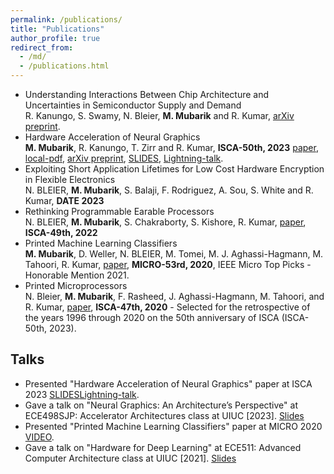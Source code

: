 ```yaml
---
permalink: /publications/
title: "Publications"
author_profile: true
redirect_from: 
  - /md/
  - /publications.html
---
```

* Understanding Interactions Between Chip Architecture and Uncertainties in Semiconductor Supply and Demand <br /> 
R. Kanungo, S. Swamy, N. Bleier, **M. Mubarik** and R. Kumar, [arXiv preprint](https://arxiv.org/abs/2305.11059). 
* Hardware Acceleration of Neural Graphics <br /> 
**M. Mubarik**, R. Kanungo, T. Zirr and R. Kumar, **ISCA-50th, 2023** [paper](https://dl.acm.org/doi/abs/10.1145/3579371.3589085), [local-pdf](https://husnainmubarik.github.io/files/isca_2023.pdf), [arXiv preprint](https://arxiv.org/abs/2303.05735), [SLIDES](https://husnainmubarik.github.io/files/isca2023NG_copy.pptx), [Lightning-talk](https://www.youtube.com/watch?v=4KK4MNr-IBI&ab_channel=ACMSIGARCH).
* Exploiting Short Application Lifetimes for Low Cost Hardware Encryption in Flexible Electronics <br /> 
N. BLEIER, **M. Mubarik**, S. Balaji, F. Rodriguez, A. Sou, S. White and R. Kumar, **DATE 2023**
* Rethinking Programmable Earable Processors <br /> 
N. BLEIER, **M. Mubarik**, S. Chakraborty, S. Kishore, R. Kumar, [paper](https://dl.acm.org/doi/abs/10.1145/3470496.3527396), **ISCA-49th, 2022**
* Printed Machine Learning Classifiers <br /> 
**M. Mubarik**, D. Weller, N. BLEIER, M. Tomei, M. J. Aghassi-Hagmann, M. Tahoori, R. Kumar, [paper](https://ieeexplore.ieee.org/abstract/document/9251954), **MICRO-53rd, 2020**, IEEE Micro Top Picks - Honorable Mention 2021.
* Printed Microprocessors <br />
N. Bleier, **M. Mubarik**, F. Rasheed, J. Aghassi-Hagmann, M. Tahoori, and R. Kumar, [paper](https://ieeexplore.ieee.org/abstract/document/9138931), **ISCA-47th, 2020** - Selected for the retrospective of the years 1996 through 2020 on the 50th anniversary of ISCA (ISCA-50th, 2023).  

## Talks 
* Presented "Hardware Acceleration of Neural Graphics" paper at ISCA 2023 [SLIDES](https://husnainmubarik.github.io/files/isca2023NG_copy.pptx)[Lightning-talk](https://www.youtube.com/watch?v=4KK4MNr-IBI&ab_channel=ACMSIGARCH).
* Gave a talk on "Neural Graphics: An Architecture’s Perspective" at ECE498SJP: Accelerator Architectures class at UIUC [2023]. [Slides](https://husnainmubarik.github.io/files/ece498SJPNG.pdf)
* Presented "Printed Machine Learning Classifiers" paper at MICRO 2020 [VIDEO](https://www.youtube.com/watch?v=RzE-ThPiMxI).
* Gave a talk on "Hardware for Deep Learning" at ECE511: Advanced Computer Architecture class at UIUC [2021]. [Slides](https://husnainmubarik.github.io/files/DLinHW511.pdf)
